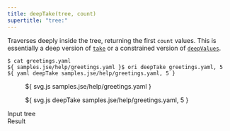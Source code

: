 ```yaml
---
title: deepTake(tree, count)
supertitle: "tree:"
---
```


Traverses deeply inside the tree, returning the first `count` values. This is essentially a deep version of [`take`](take.html) or a constrained version of [`deepValues`](deepValues.html).

```console
$ cat greetings.yaml
${ samples.jse/help/greetings.yaml }$ ori deepTake greetings.yaml, 5
${ yaml deepTake samples.jse/help/greetings.yaml, 5 }
```

<div class="sideBySide">
  <figure>
    ${ svg.js samples.jse/help/greetings.yaml }
  </figure>
  <figure>
    ${ svg.js deepTake samples.jse/help/greetings.yaml, 5 }
  </figure>
  <figcaption>Input tree</figcaption>
  <figcaption>Result</figcaption>
</div>
